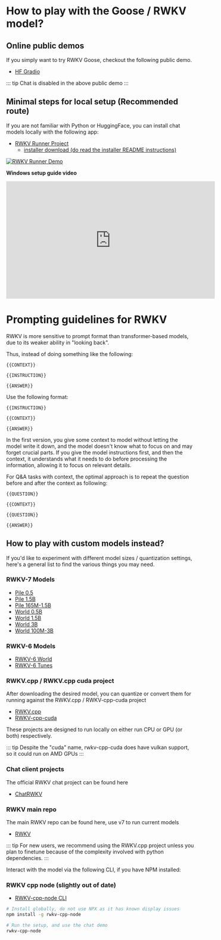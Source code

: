 # How to play with the Goose / RWKV model?

## Online public demos

If you simply want to try RWKV Goose, checkout the following public demo.

- [HF Gradio](https://huggingface.co/spaces/BlinkDL/RWKV-Gradio-2)

::: tip
Chat is disabled in the above public demo
:::

## Minimal steps for local setup (Recommended route)

If you are not familiar with Python or HuggingFace, you can install chat models locally with the following app:

- [RWKV Runner Project](https://github.com/josStorer/RWKV-Runner)
    - [installer download (do read the installer README instructions)](https://github.com/josStorer/RWKV-Runner/releases/)

[![RWKV Runner Demo](/img/rwkv-runner-demo.png)](https://github.com/josStorer/RWKV-Runner)

**Windows setup guide video**
<iframe width="560" height="315" src="https://www.youtube-nocookie.com/embed/LrrYJ1LeVqw?si=fd7HW7Wcog4AL3mQ" title="YouTube video player" frameborder="0" allow="accelerometer; autoplay; clipboard-write; encrypted-media; gyroscope; picture-in-picture; web-share" allowfullscreen></iframe>

# Prompting guidelines for RWKV

RWKV is more sensitive to prompt format than transformer-based models, due to its weaker ability in "looking back".

Thus, instead of doing something like the following:

```
{{CONTEXT}}

{{INSTRUCTION}}

{{ANSWER}}
```

Use the following format:

```
{{INSTRUCTION}}

{{CONTEXT}}

{{ANSWER}}
```

In the first version, you give some context to model without letting the model write it down, and the model doesn't know what to focus on and may forget crucial parts. If you give the model instructions first, and then the context, it understands what it needs to do before processing the information, allowing it to focus on relevant details.

For Q&A tasks with context, the optimal approach is to repeat the question before and after the context as following:

```
{{QUESTION}}

{{CONTEXT}}

{{QUESTION}}

{{ANSWER}}
```

## How to play with custom models instead?

If you'd like to experiment with different model sizes / quantization settings, here's a general list to find the various things you may need.

### RWKV-7 Models
- [Pile 0.5](https://huggingface.co/fla-hub/rwkv7-421M-pile)
- [Pile 1.5B](https://huggingface.co/fla-hub/rwkv7-1.47B-pile)
- [Pile 165M-1.5B](https://huggingface.co/BlinkDL/rwkv-7-pile)
- [World 0.5B](https://huggingface.co/fla-hub/rwkv7-0.4B-world)
- [World 1.5B](https://huggingface.co/fla-hub/rwkv7-1.5B-world)
- [World 3B](https://huggingface.co/fla-hub/rwkv7-2.9B-world)
- [World 100M-3B](https://huggingface.co/BlinkDL/rwkv-7-world/tree/main)

### RWKV-6 Models
- [RWKV-6 World](https://huggingface.co/BlinkDL/rwkv-6-world)
- [RWKV-6 Tunes](https://huggingface.co/BlinkDL/rwkv-6-misc)

### RWKV.cpp / RWKV.cpp cuda project

After downloading the desired model, you can quantize or convert them for running against the RWKV.cpp / RWKV-cpp-cuda project

- [RWKV.cpp](https://github.com/saharNooby/rwkv.cpp)
- [RWKV-cpp-cuda](https://github.com/harrisonvanderbyl/rwkv-cpp-cuda)

These projects are designed to run locally on either run CPU or GPU (or both) respectively.

::: tip
Despite the "cuda" name, rwkv-cpp-cuda does have vulkan support, so it could run on AMD GPUs
:::

### Chat client projects

The official RWKV chat project can be found here
- [ChatRWKV](https://github.com/BlinkDL/ChatRWKV)

### RWKV main repo

The main RWKV repo can be found here, use v7 to run current models
- [RWKV](https://github.com/BlinkDL/RWKV-LM/tree/main/RWKV-v7)

::: tip
For new users, we recommend using the RWKV.cpp project unless you plan to finetune because of the complexity involved with python dependencies.
:::

Interact with the model via the following CLI, if you have NPM installed:

### RWKV cpp node (slightly out of date)

- [RWKV-cpp-node CLI](https://www.npmjs.com/package/rwkv-cpp-node)

```bash
# Install globally, do not use NPX as it has known display issues
npm install -g rwkv-cpp-node

# Run the setup, and use the chat demo
rwkv-cpp-node
```
